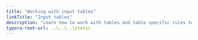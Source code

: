 ```yaml
---
title: "Working with input tables"
linkTitle: "Input tables"
description: "Learn how to work with tables and table specific rules to capture user input with dynamic tables"
typora-root-url: ..\..\..\static
---
```


